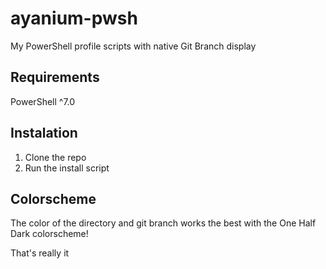 # ayanium-pwsh

My PowerShell profile scripts with native Git Branch display

## Requirements

PowerShell ^7.0

## Instalation

1. Clone the repo
1. Run the install script

## Colorscheme

The color of the directory and git branch works the best with the One Half Dark colorscheme!

That's really it
